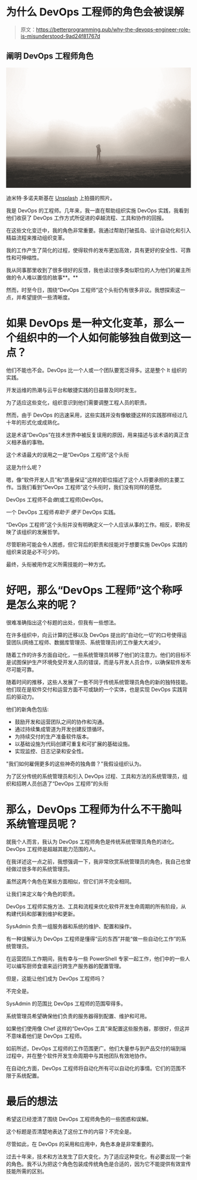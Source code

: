# 为什么 DevOps 工程师的角色会被误解

> 原文：<https://betterprogramming.pub/why-the-devops-engineer-role-is-misunderstood-9ad24f81767d>

## 阐明 DevOps 工程师角色

![](img/f8acf11007a1665d17286698067ef71f.png)

迪米特·多诺夫斯基在 [Unsplash](https://unsplash.com?utm_source=medium&utm_medium=referral) 上拍摄的照片。

我是 DevOps 的工程师。几年来，我一直在帮助组织实施 DevOps 实践，我看到他们收获了 DevOps 工作方式所促进的卓越流程、工具和协作的回报。

在这些文化变迁中，我的角色非常重要。我通过帮助打破孤岛、设计自动化和引入精益流程来推动组织变革。

我的工作产生了简化的过程，使得软件的发布更加高效，具有更好的安全性、可靠性和可伸缩性。

我从同事那里收到了很多很好的反馈，我也读过很多类似职位的人为他们的雇主所做的令人难以置信的故事**。**

然而，时至今日，围绕“DevOps 工程师”这个头衔仍有很多非议。我想探索这一点，并希望提供一些清晰度。

# 如果 DevOps 是一种文化变革，那么一个组织中的一个人如何能够独自做到这一点？

他们不能也不会。DevOps 比一个人或一个团队要宽泛得多。这是整个 It 组织的实践。

开发运维的热潮与云平台和敏捷实践的日益普及同时发生。

为了适应这些变化，组织意识到他们需要调整工程人员的职责。

然而，由于 DevOps 的迅速采用，这些实践并没有像敏捷这样的实践那样经过几十年的形式化或成熟化。

这是术语“DevOps”在技术世界中被反复误用的原因，用来描述与该术语的真正含义相矛盾的事物。

这个术语最大的误用之一是“DevOps 工程师”这个头衔

这是为什么呢？

嗯，像“软件开发人员”和“质量保证”这样的职位描述了这个人将要承担的主要工作。当我们看到“DevOps 工程师”这个头衔时，我们没有同样的感觉。

DevOps 工程师不会*做*(或工程师)DevOps。

一个 DevOps 工程师*有助于* *便于* DevOps 实践。

“DevOps 工程师”这个头衔并没有明确定义一个人应该从事的工作。相反，职称反映了该组织的发展哲学。

尽管职称可能会令人困惑，但它背后的职责和技能对于想要实施 DevOps 实践的组织来说是必不可少的。

最终，头衔被用作定义所需技能的一种方式。

# 好吧，那么“DevOps 工程师”这个称呼是怎么来的呢？

很难准确指出这个标题的出处，但我有一些想法。

在许多组织中，向云计算的迁移以及 DevOps 提出的“自动化一切”的口号使得运营团队(网络工程师、数据库管理员、系统管理员)的工作量大大减少。

随着工作的许多方面自动化，一些系统管理员转移了他们的注意力。他们的目标不是试图保护生产环境免受开发人员的错误，而是与开发人员合作，以确保软件发布尽可能可靠。

随着时间的推移，这些人发展了一套不同于传统系统管理员角色的新的独特技能。他们现在是软件交付和运营方面不可或缺的一个实体，也是实现 DevOps 实践背后的驱动力。

他们的新角色包括:

*   鼓励开发和运营团队之间的协作和沟通。
*   通过持续集成管道为开发创建反馈循环。
*   为持续交付的生产准备软件版本。
*   以基础设施为代码创建可重复和可扩展的基础设施。
*   实现监控、日志记录和安全性。

"我们如何雇佣更多的这些神奇的独角兽？"我假设组织认为。

为了区分传统的系统管理员和引入 DevOps 过程、工具和方法的系统管理员，组织和招聘人员创造了“DevOps 工程师”的头衔

# 那么，DevOps 工程师为什么不干脆叫系统管理员呢？

就我个人而言，我认为 DevOps 工程师角色是传统系统管理员角色的进化。DevOps 工程师是超越其能力范围的人。

在我详述这一点之前，我想强调一下，我非常欣赏系统管理员的角色，我自己也曾经做过很多年的系统管理员。

虽然这两个角色在某些方面相似，但它们并不完全相同。

让我们来定义每个角色的职责。

DevOps 工程师实施方法、工具和流程来优化软件开发生命周期的所有阶段，从构建代码和部署到维护和更新。

SysAdmin 负责一组服务器和系统的维护、配置和操作。

有一种误解认为 DevOps 工程师是懂得“云的东西”并能“做一些自动化工作”的系统管理员。

在运营团队工作期间，我有幸与一些 PowerShell 专家一起工作，他们中的一些人可以编写厨师食谱来运行跨生产服务器的配置管理。

但是，这能让他们成为 DevOps 工程师吗？

不完全是。

SysAdmin 的范围比 DevOps 工程师的范围窄得多。

系统管理员希望确保他们负责的服务器得到配置、维护和可用。

如果他们使用像 Chef 这样的“DevOps 工具”来配置这些服务器，那很好，但这并不意味着他们是 DevOps 工程师。

如前所述，DevOps 工程师的工作范围更广。他们大量参与到产品交付的端到端过程中，并在整个软件开发生命周期中与其他团队有效地协作。

在自动化方面，DevOps 工程师将自动化所有可以自动化的事情。它们的范围不限于系统配置。

# 最后的想法

希望这已经澄清了围绕 DevOps 工程师角色的一些困惑和误解。

这个标题是否清楚地表达了这份工作的内容？不完全是。

尽管如此，在 DevOps 的采用和应用中，角色本身是非常重要的。

过去十年来，技术和方法发生了巨大变化，为了适应这种变化，有必要出现一个新的角色。我不认为把这个角色包装成传统角色是合适的，因为它不能提供有效宣传技能所需的区别。